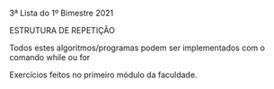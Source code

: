 3ª Lista do 1º Bimestre 2021

ESTRUTURA DE REPETIÇÃO

Todos estes algoritmos/programas podem ser implementados com o comando while ou for

Exercícios feitos no primeiro módulo da faculdade.